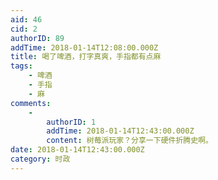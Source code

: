 ```yaml
---
aid: 46
cid: 2
authorID: 89
addTime: 2018-01-14T12:08:00.000Z
title: 喝了啤酒，打字真爽，手指都有点麻
tags:
    - 啤酒
    - 手指
    - 麻
comments:
    -
        authorID: 1
        addTime: 2018-01-14T12:43:00.000Z
        content: 树莓派玩家？分享一下硬件折腾史啊。
date: 2018-01-14T12:43:00.000Z
category: 时政
---
```



